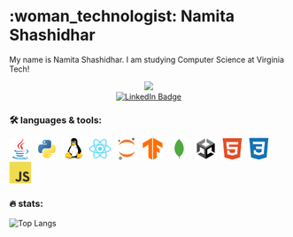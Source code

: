 <h1>
  :woman_technologist: Namita Shashidhar
</h1>


  <p>
  My name is Namita Shashidhar. I am studying Computer Science at Virginia Tech!
  </p>
  
  
<div id= "header" align="center">
<img src="https://64.media.tumblr.com/32bcb136dd2df1db7b45b79f279c920e/44d27a9d46b35df3-7b/s500x750/fa0e3124b119e92be00c3a32835ff8925ed7e017.gif"> 
    <div id="badges">
      <a href="www.linkedin.com/in/namita-shashidhar/">
        <img src="https://img.shields.io/badge/LinkedIn-darkred?style=for-the-badge&logo=linkedin&logoColor=white" alt="LinkedIn Badge"/>
      </a>
    </div>
  </div>

  
  
  ### :hammer_and_wrench: languages & tools:

<div> 
  
  <img src="https://github.com/devicons/devicon/blob/master/icons/java/java-original.svg" title="Java" alt="Java" width="40" height="40"/>&nbsp;
  <img src="https://github.com/devicons/devicon/blob/master/icons/python/python-original.svg" title="Python"  alt="Python" width="40" height="40"/>&nbsp;
  <img src="https://github.com/devicons/devicon/blob/master/icons/linux/linux-original.svg"  title="Linux" alt="Linux" width="40" height="40"/>&nbsp;
  <img src="https://github.com/devicons/devicon/blob/master/icons/react/react-original.svg" title="React" alt="React" width="40" height="40"/>&nbsp;
  <img src="https://github.com/devicons/devicon/blob/master/icons/jupyter/jupyter-original.svg" title="Jupyter" alt="Jupyter" width="40" height="40"/>&nbsp;
  <img src="https://github.com/devicons/devicon/blob/master/icons/tensorflow/tensorflow-original.svg" title="TensorFlow" alt="Tensorflow" width="40" height="40"/>&nbsp;
  <img src="https://github.com/devicons/devicon/blob/master/icons/mongodb/mongodb-plain.svg" title="MongoDB" alt="MongoDB " width="40" height="40"/>&nbsp;
  <img src="https://github.com/devicons/devicon/blob/master/icons/unity/unity-original.svg" title="Unity" alt="Unity" width="40" height="40"/>&nbsp;
  <img src="https://github.com/devicons/devicon/blob/master/icons/html5/html5-plain.svg" title="HTML5" alt="HTML" width="40" height="40"/>&nbsp;
  <img src="https://github.com/devicons/devicon/blob/master/icons/css3/css3-plain.svg"  title="CSS3" alt="CSS" width="40" height="40"/>&nbsp;
  <img src="https://github.com/devicons/devicon/blob/master/icons/javascript/javascript-original.svg" title="JavaScript" alt="JavaScript" width="40" height="40"/>&nbsp;
  
</div>


  
  
 ### :fire: stats:
  
  

  

![Top Langs](https://github-readme-stats.vercel.app/api/top-langs/?username=namitashashidhar&theme=dark)
<!-- ![GitHub Streak](https://streak-stats.demolab.com/?user=namitashashidhar&theme=dark)
![Namita's github stats](https://github-readme-stats.vercel.app/api?username=namitashashidhar&show_icons=true&theme=dark)
 -->





